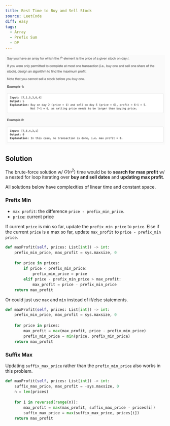 ```yaml
---
title: Best Time to Buy and Sell Stock
source: LeetCode
diff: easy
tags:
  - Array
  - Prefix Sum
  - DP
---
```


<img class="medium-zoom" src="/algo/best-time-to-buy-and-sell-stock.png" alt="https://leetcode.com/problems/best-time-to-buy-and-sell-stock">

## Solution

The brute-force solution w/ $O(n^2)$ time would be to **search for max profit** w/ a nested for loop iterating over **buy and sell dates** and **updating max profit**.

All solutions below have complexities of linear time and constant space.

### Prefix Min

- `max profit`: the difference `price - prefix_min_price`.
- `price`: current price

If current `price` is min so far, update the `prefix_min price` to `price`. Else if the current `price` is a max so far, update `max_profit` to `price - prefix_min price`.

```py
def maxProfit(self, prices: List[int]) -> int:
    prefix_min_price, max_profit = sys.maxsize, 0

    for price in prices:
        if price < prefix_min_price:
            prefix_min_price = price
        elif price - prefix_min_price > max_profit:
            max_profit = price - prefix_min_price
    return max_profit
```

Or could just use `max` and `min` instead of if/else statements.

```py
def maxProfit(self, prices: List[int]) -> int:
    prefix_min_price, max_profit = sys.maxsize, 0

    for price in prices:
        max_profit = max(max_profit, price - prefix_min_price)
        prefix_min_price = min(price, prefix_min_price)
    return max_profit
```

### Suffix Max

Updating `suffix_max_price` rather than the `prefix_min_price` also works in this problem.

```py
def maxProfit(self, prices: List[int]) -> int:
    suffix_max_price, max_profit = -sys.maxsize, 0
    n = len(prices)

    for i in reversed(range(n)):
        max_profit = max(max_profit, suffix_max_price - prices[i])
        suffix_max_price = max(suffix_max_price, prices[i])
    return max_profit
```
